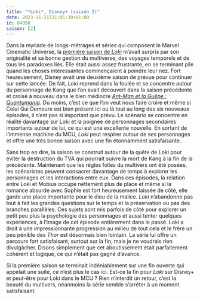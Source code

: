 ```yaml
---
title: "*Loki*, Disney+ (saison 2)"
date: 2023-11-21T21:05:39+01:00
id: 84958 
saison: [2]
---
```


Dans la myriade de longs-métrages et séries qui composent le Marvel Cinematic Universe, la [première saison de *Loki*](https://voiretmanger.fr/loki-waldron-disney/) m’avait surpris par son originalité et sa bonne gestion du multiverse, des voyages temporels et de tous les paradoxes liés. Elle était aussi assez frustrante, en se terminant pile quand les choses intéressantes commençaient à poindre leur nez. Fort heureusement, Disney avait une deuxième saison de prévue pour continuer sur cette lancée. De fait, *Loki* reprend dans la foulée et se concentre autour du personnage de Kang que l’on avait découvert dans la saison précédente et croisé à nouveau dans le bien médiocre *[Ant-Man et la Guêpe : Quantumania](https://nicolasfurno.fr/film/ant-man-guepe-quantumania-reed/)*. Du moins, c’est ce que l’on veut nous faire croire et même si Celui Qui Demeure est bien présent ici ou là tout au long des six nouveaux épisodes, il n’est pas si important que prévu. Le scénario se concentre en réalité davantage sur Loki et la poignée de personnages secondaires importants autour de lui, ce qui est une excellente nouvelle. En sortant de l’immense machine du MCU, *Loki* peut respirer autour de ses personnages et offre une très bonne saison avec une fin étonnamment satisfaisante. 

Sans trop en dire, la saison se construit autour de la quête de Loki pour éviter la destruction du TVA qui pourrait suivre la mort de Kang à la fin de la précédente. Maintenant que les règles folles du multivers ont été posées, les scénaristes peuvent consacrer davantage de temps à explorer les personnages et les interactions entre eux. Dans ces épisodes, la relation entre Loki et Mobius occupe nettement plus de place et même si la romance absurde avec Sophie est fort heureusement laissée de côté, elle garde une place importante pour le dieu de la malice. *Loki* n’abandonne pas tout à fait les grandes questions sur le temps et la préservation ou pas des branches parallèles. Ces sujets sont mis parfois de côté pour explorer un petit peu plus la psychologie des personnages et aussi tenter quelques expériences, à l’image de cet épisode entièrement dans le passé. Loki a droit à une impressionnante progression au milieu de tout cela et le frère un peu pénible des *Thor* est désormais bien lointain. La série lui offre un parcours fort satisfaisant, surtout sur la fin, mais je ne voudrais rien divulgâcher. Disons simplement que cet aboutissement était parfaitement cohérent et logique, ce qui n’était pas gagné d’avance.

Si la première saison se terminait indéniablement sur une fin ouverte qui appelait une suite, ce n’est plus le cas ici. Est-ce la fin pour *Loki* sur Disney+ et peut-être pour Loki dans le MCU ? Rien n’interdit un retour, c’est la beauté du multivers, néanmoins la série semble s’arrêter à un moment satisfaisant. 
